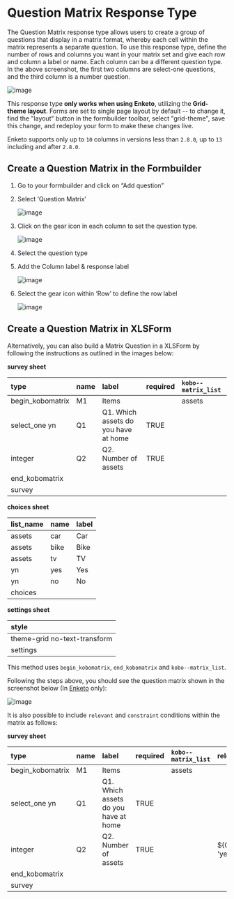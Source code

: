 # Question Matrix Response Type

The Question Matrix response type allows users to create a group of questions
that display in a matrix format, whereby each cell within the matrix represents
a separate question. To use this response type, define the number of rows and
columns you want in your matrix set and give each row and column a label or
name. Each column can be a different question type. In the above screenshot, the
first two columns are select-one questions, and the third column is a number
question.

![image](/images/matrix_response/matrix_example.png)

<p class="note">This response type <strong>only works when using Enketo</strong>, utilizing the <strong>Grid-theme layout</strong>. Forms are set to single page layout by default -- to change it, find the "layout" button in the formbuilder toolbar, select "grid-theme", save this change, and redeploy your form to make these changes live.</p>

<p class='note'>Enketo supports only up to <code>10</code> columns in versions less than <code>2.8.0</code>, up to <code>13</code> including and after <code>2.8.0</code>.</p>

## Create a Question Matrix in the Formbuilder

1. Go to your formbuilder and click on “Add question”
2. Select ‘Question Matrix’

    ![image](/images/matrix_response/question_matrix.png)

3. Click on the gear icon in each column to set the question type.

    ![image](/images/matrix_response/question_type.png)

4. Select the question type

5. Add the Column label & response label

    ![image](/images/matrix_response/label_response.png)

6. Select the gear icon within ‘Row’ to define the row label

    ![image](/images/matrix_response/row.png)

## Create a Question Matrix in XLSForm

Alternatively, you can also build a Matrix Question in a XLSForm by following
the instructions as outlined in the images below:

**survey sheet**

| type             | name | label                                | required | `kobo--matrix_list` |
| :--------------- | :--- | :----------------------------------- | :------- | :----------------   |
| begin_kobomatrix | M1   | Items                                |          | assets              |
| select_one yn    | Q1   | Q1. Which assets do you have at home | TRUE     |                     |
| integer          | Q2   | Q2. Number of assets                 | TRUE     |                     |
| end_kobomatrix   |      |                                      |          |                     |
| survey |

**choices sheet**

| list_name | name | label |
| :-------- | :--- | :---- |
| assets    | car  | Car   |
| assets    | bike | Bike  |
| assets    | tv   | TV    |
| yn        | yes  | Yes   |
| yn        | no   | No    |
| choices |

**settings sheet**

| style                        |
| :--------------------------- |
| theme-grid no-text-transform |
| settings |

<p class="note">This method uses <code>begin_kobomatrix</code>,
<code>end_kobomatrix</code> and <code>kobo--matrix_list</code>.</p>

Following the steps above, you should see the question matrix shown in the
screenshot below (In [Enketo](data_through_webforms.md) only):

![image](/images/matrix_response/preview.png)

It is also possible to include `relevant` and `constraint` conditions within the
matrix as follows:

**survey sheet**

| type             | name | label                                | required | `kobo--matrix_list` | relevant      | constraint |
| :--------------- | :--- | :----------------------------------- | :------- | :----------------   | :------------ | :--------- |
| begin_kobomatrix | M1   | Items                                |          | assets              |               |            |
| select_one yn    | Q1   | Q1. Which assets do you have at home | TRUE     |                     |               |            |
| integer          | Q2   | Q2. Number of assets                 | TRUE     |                     | ${Q1} = 'yes' | . > 2      |
| end_kobomatrix   |      |                                      |          |                     |               |            |
| survey |

